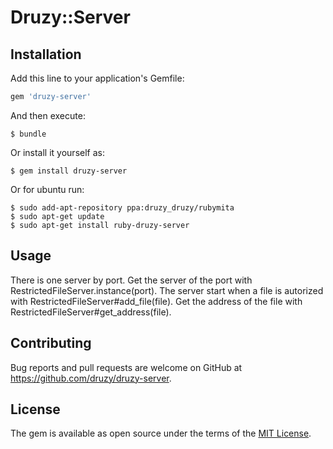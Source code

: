 # Druzy::Server

## Installation

Add this line to your application's Gemfile:

```ruby
gem 'druzy-server'
```

And then execute:

    $ bundle

Or install it yourself as:

    $ gem install druzy-server

Or for ubuntu run:

    $ sudo add-apt-repository ppa:druzy_druzy/rubymita
    $ sudo apt-get update
    $ sudo apt-get install ruby-druzy-server

## Usage

There is one server by port. Get the server of the port with RestrictedFileServer.instance(port).
The server start when a file is autorized with RestrictedFileServer#add_file(file).
Get the address of the file with RestrictedFileServer#get_address(file).

## Contributing

Bug reports and pull requests are welcome on GitHub at https://github.com/druzy/druzy-server.


## License

The gem is available as open source under the terms of the [MIT License](http://opensource.org/licenses/MIT).

